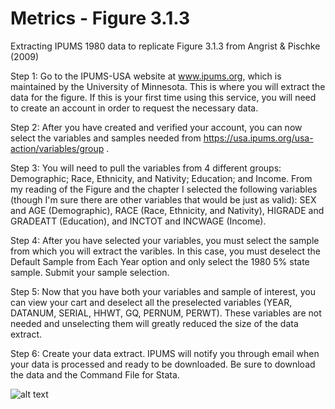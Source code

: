 # Metrics - Figure 3.1.3

Extracting IPUMS 1980 data to replicate Figure 3.1.3 from Angrist & Pischke (2009) 

Step 1: Go to the IPUMS-USA website at www.ipums.org, which is maintained by the University of Minnesota. This is where you will
extract the data for the figure. If this is your first time using this service, you will need to create an account in order to 
request the necessary data. 

Step 2: After you have created and verified your account, you can now select the variables and samples needed from 
https://usa.ipums.org/usa-action/variables/group . 

Step 3: You will need to pull the variables from 4 different groups: Demographic; Race, Ethnicity, and Nativity; Education; and Income.
From my reading of the Figure and the chapter I selected the following variables (though I'm sure there are other variables that would be just as valid): SEX and AGE (Demographic), RACE (Race, Ethnicity, and Nativity), HIGRADE and GRADEATT (Education), and INCTOT and INCWAGE (Income).

Step 4: After you have selected your variables, you must select the sample from which you will extract the varibles. In this case, you must deselect the Default Sample from Each Year option and only select the 1980 5% state sample. Submit your sample selection.

Step 5: Now that you have both your variables and sample of interest, you can view your cart and deselect all the preselected variables (YEAR, DATANUM, SERIAL, HHWT, GQ, PERNUM, PERWT). These variables are not needed and unselecting them will greatly reduced the size of the data extract.

Step 6: Create your data extract. IPUMS will notify you through email when your data is processed and ready to be downloaded. Be sure to download the data and the Command File for Stata.


![alt text](http://content.sportslogos.net/logos/34/837/thumbs/ppa6qewtd7ne5eazf84c.gif "Go Bulls.")
